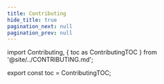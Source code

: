 ```yaml
---
title: Contributing
hide_title: true
pagination_next: null
pagination_prev: null
---
```


import Contributing, { toc as ContributingTOC } from '@site/../CONTRIBUTING.md';

<Contributing />

export const toc = ContributingTOC;

